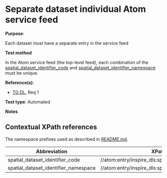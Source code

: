 # Separate dataset individual Atom service feed

**Purpose**:

Each dataset must have a separate entry in the service feed

**Test method**

In the Atom service feed (the top-level feed), each combination of the [spatial_dataset_identifier_code](#spatial_dataset_identifier_code) and [spatial_dataset_identifier_namespace](#spatial_dataset_identifier_namespace) must be unique.

**Reference(s)**:

* [TG DL](README.md#ref_TG_DL), Req 1

**Test type**: Automated

**Notes**

## Contextual XPath references

The namespace prefixes used as described in [README.md](README.md#namespaces).

Abbreviation                                               |  XPath expression
---------------------------------------------------------- | -------------------------------------------------------------------------
spatial_dataset_identifier_code <a name="spatial_dataset_identifier_code"></a>   | //atom:entry/inspire_dls:spatial_dataset_identifier_code
spatial_dataset_identifier_namespace <a name="spatial_dataset_identifier_namespace"></a>   | //atom:entry/inspire_dls:spatial_dataset_identifier_namespace
